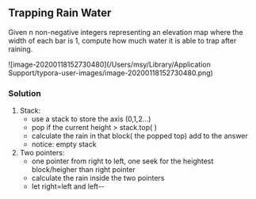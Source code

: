 ## Trapping Rain Water

Given n non-negative integers representing an elevation map where the width of each bar is 1, compute how much water it is able to trap after raining.

![image-20200118152730480](/Users/msy/Library/Application Support/typora-user-images/image-20200118152730480.png)

### Solution

1. Stack:
   - use a stack to store the axis (0,1,2...)
   - pop if the current height > stack.top( )
   - calculate the rain in that block( the popped top) add to the answer
   - notice: empty stack
2. Two pointers:
   - one pointer from right to left, one seek for the heightest block/heigher than right pointer
   - calculate the rain inside the two pointers
   - let right=left and left--